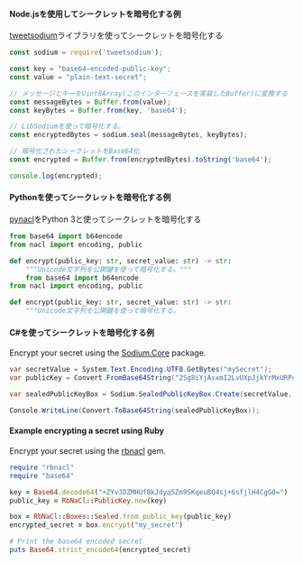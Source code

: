 #### Node.jsを使用してシークレットを暗号化する例

[tweetsodium](https://github.com/github/tweetsodium)ライブラリを使ってシークレットを暗号化する

```js
const sodium = require('tweetsodium');

const key = "base64-encoded-public-key";
const value = "plain-text-secret";

// メッセージとキーをUint8Array(このインターフェースを実装したBuffer)に変換する
const messageBytes = Buffer.from(value);
const keyBytes = Buffer.from(key, 'base64');

// LibSodiumを使って暗号化する。
const encryptedBytes = sodium.seal(messageBytes, keyBytes);

// 暗号化されたシークレットをBase64化
const encrypted = Buffer.from(encryptedBytes).toString('base64');

console.log(encrypted);
```

#### Pythonを使ってシークレットを暗号化する例

[pynacl](https://pynacl.readthedocs.io/en/stable/public/#nacl-public-sealedbox)をPython 3と使ってシークレットを暗号化する

```py
from base64 import b64encode
from nacl import encoding, public

def encrypt(public_key: str, secret_value: str) -> str:
    """Unicode文字列を公開鍵を使って暗号化する。"""
    from base64 import b64encode
from nacl import encoding, public

def encrypt(public_key: str, secret_value: str) -> str:
    """Unicode文字列を公開鍵を使って暗号化する。
```

#### C#を使ってシークレットを暗号化する例

Encrypt your secret using the [Sodium.Core](https://www.nuget.org/packages/Sodium.Core/) package.

```csharp
var secretValue = System.Text.Encoding.UTF8.GetBytes("mySecret");
var publicKey = Convert.FromBase64String("2Sg8iYjAxxmI2LvUXpJjkYrMxURPc8r+dB7TJyvvcCU=");

var sealedPublicKeyBox = Sodium.SealedPublicKeyBox.Create(secretValue, publicKey);

Console.WriteLine(Convert.ToBase64String(sealedPublicKeyBox));
```

#### Example encrypting a secret using Ruby

Encrypt your secret using the [rbnacl](https://github.com/RubyCrypto/rbnacl) gem.

```ruby
require "rbnacl"
require "base64"

key = Base64.decode64("+ZYvJDZMHUfBkJdyq5Zm9SKqeuBQ4sj+6sfjlH4CgG0=")
public_key = RbNaCl::PublicKey.new(key)

box = RbNaCl::Boxes::Sealed.from_public_key(public_key)
encrypted_secret = box.encrypt("my_secret")

# Print the base64 encoded secret
puts Base64.strict_encode64(encrypted_secret)
```
